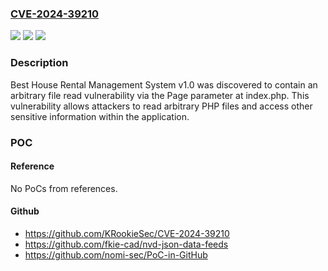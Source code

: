 ### [CVE-2024-39210](https://cve.mitre.org/cgi-bin/cvename.cgi?name=CVE-2024-39210)
![](https://img.shields.io/static/v1?label=Product&message=n%2Fa&color=blue)
![](https://img.shields.io/static/v1?label=Version&message=n%2Fa&color=blue)
![](https://img.shields.io/static/v1?label=Vulnerability&message=n%2Fa&color=brighgreen)

### Description

Best House Rental Management System v1.0 was discovered to contain an arbitrary file read vulnerability via the Page parameter at index.php. This vulnerability allows attackers to read arbitrary PHP files and access other sensitive information within the application.

### POC

#### Reference
No PoCs from references.

#### Github
- https://github.com/KRookieSec/CVE-2024-39210
- https://github.com/fkie-cad/nvd-json-data-feeds
- https://github.com/nomi-sec/PoC-in-GitHub

